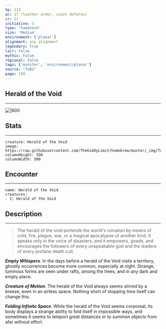 ```yaml
---
hp: 123
ac: 17 (leather armor, suave defense)
cr: 11
initiative: 5
type: 'humanoid'    
size: 'Medium'
environment: ['planar']
alignment: any alignment
legendary: True
lair: False
mythic: False
regional: False
tags: ['monster', 'environment/planar']
source: "ToB2"
page: 199
---
```


## Herald of the Void
---

![|600](https://raw.githubusercontent.com/TheGiddyLimit/homebrew/master/_img/ToB2/creature/Herald%20of%20the%20Void.webp)

## Stats
---

```statblock
creature: Herald of the Void
image: https://raw.githubusercontent.com/TheGiddyLimit/homebrew/master/_img/ToB2/creature/token/Herald%20of%20the%20Void%20%28Token%29.png
columnHeight: 500
columnWidth: 500
```

## Encounter
---

```encounter-table
name: Herald of the Void
creatures:
- 1: Herald of the Void
```

## Description
---
>The herald of the void portends the world's ruination by means of cold, fire, plague, war, or a magical apocalypse of another kind. It speaks only in the voice of disasters, and it empowers, goads, and encourages the followers of every unspeakable god and the leaders of every profane death cult.

**_Empty Whispers_**. In the days before a herald of the Void visits a territory, ghostly occurrences become more common, especially at night. Strange, luminous forms are seen under rafts, among the trees, and in any dark and empty place.

**_Creature of Motion_**. The herald of the Void always seems stirred by a breeze, even in an airless space. Nothing short of stopping time itself can change this.

**_Folding Infinite Space_**. While the herald of the Void seems corporeal, its body displays a strange ability to fold itself in impossible ways, and sometimes it seems to teleport great distances or to summon objects from afar without effort.







